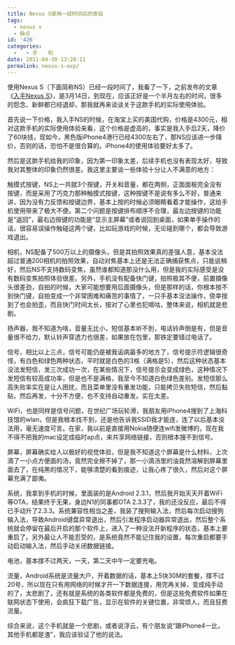 ```yaml
---
title: Nexus S使用一段时间后的体验
tags:
  - nexus s
  - 缺点
id: '426'
categories:
  -   - 手　　机
date: 2011-04-30 13:28:11
permalink: nexus-s-exp/
---
```


使用Nexus S（下面简称NS）已经一段时间了，我看了一下，之前发布的文章《[入手Nexus S](http://sexywp.com/nexus-s-sucks.htm)》，是3月14日，到现在，应该正好是一个半月左右的时间，很多的怨念、新鲜都已经退却，那我就再来谈谈关于这款手机的实际使用体验。

首先说一下价格，我入手NS的时候，在淘宝上买的美国代购，价格是4300元，相对这款手机的实际使用体验来看，这个价格是虚高的，事实是我入手后2天，降价了60块钱，现如今，黑色版iPhone4港行已经4300左右了，那NS应该进一步降价，否则的话，恐怕不是很合算的。iPhone4的使用体验要好太多了。
<!-- more -->
然后是这款手机给我的印象，因为第一印象太差，后续手机也没有表现太好，导致我对其整体的印象仍然很差。我这里主要谈一些体验十分让人不满意的地方：

触摸式按键，NS上一共就3个按键，开关和音量，都在两侧，正面面板完全没有按键，而是采用了巧克力那种触摸式按键，这种按键不是说有多么不好，普通来讲，因为没有力反馈和按键边界，基本上按的时候必须眼睛看着才能操作，这给手机使用带来了极大不便。第二个问题是按键排布顺序不合理，最左边按键的功能是“返回”，最右边按键的功能是“显示主屏幕”或者说回到桌面，如果单手操作的话，很容易误操作触碰这两个键，比如玩游戏的时候，无论碰到哪个，都会导致游戏退出。

相机，NS配备了500万以上的摄像头，但是其拍照效果真的差强人意，基本没法超过普通200相机的拍照效果，自动对焦基本上还是无法正确捕获焦点，只能说稍好，然后NS不支持数码变焦，虽然谁都知道那没什么用，但是我的实际感受是没有数码变焦拍照体验很差。另外，手机没有配备快门键，拍照极其不便，前置摄像头很差劲，自拍的时候，大家可能想要用后面摄像头，但是那样的话，你根本按不到快门键，自拍变成一个非常困难和痛苦的事情了，一只手基本没法操作，侥幸按到了也会拍歪，而且快门时间太长，按对了心里也犯嘀咕，整体来说，相机就是悲剧。

扬声器，我不知道为啥，音量无比小，短信基本听不到，电话铃声倒是有，但是音量很不给力，默认铃声穿透力也很差，如果放在包里，那铁定要错过电话了。

信号，相比以上三点，信号可能仍是被我诟病最多的地方了，信号提示符逻辑很奇怪，有白色和绿色两种状态，平时就是白色的3格（满格是5），然后这种状态基本没法发短信，发三次成功一次，在某些情况下，信号提示会变成绿色，这种情况下发短信有较高成功率，但是也不是满格，我至今不知道白色绿色差别。发短信那么高失败率实在是让人困扰，而且菜单里没有重发功能，只能拷贝失败短信，然后黏贴，然后再发，十分不方便，也不支持自动重发。实在太差。

WiFi，也是同样是信号问题，在世纪广场玩轮滑，我朋友用iPhone4搜到了上海科技馆的wlan，但是我根本找不到，还是他告诉我SSID我才能连，连了以后基本没法用，毫无速度可言。在家，我以前是直接用Nokia随便连wifi发微博的，现在我不得不把我的mac设定成临时ap点，来共享网络链接，否则根本搜不到信号。

屏幕，屏幕确实给人以极好的视觉体验，但是我不知道这个屏幕是什么材料，上次滴了一小点方便面的汤，竟然完全擦不掉了，那一小滴汤里的油竟然溶解到屏幕里面去了，在纯黑的情况下，能够清楚的看到痕迹，让我心疼了很久，然后对这个屏幕充满了鄙夷。

系统，我拿到手机的时候，里面装的是Android 2.3.1，然后我开始天天开着WiFi等OTA，结果终于无果，身边N1的同事都OTA 2.3.3了，我的还没反应，最后不得已手动升了2.3.3。系统兼容性相当之差，我装了搜狗输入法，然后每次启动搜狗输入法，导致Android键盘异常退出，然后引发程序启动器异常退出，然后整个系统就会停留在最后开启的那个软件上，进入了一种没法开新程序的状态，基本上要重启了。另外最让人不能忍受的，是系统竟然不能记住我的设置，每次重启都要手动启动输入法，然后手动关闭数据链接。

电池，基本撑不过两天，一天，第二天中午一定要充电。

流量，Android系统是流量大户，开着数据的话，基本上5块30M的套餐，撑不过20号，所以现在只有用网络的时候才开一下数据连接，用完再关掉，变成纯手动的了，太悲剧了，还有就是系统的各类软件都是免费的，但是这些免费软件如果在联网状态下使用，会疯狂下载广告，显示在软件的关键位置，非常烦人，而且狂费流量。

综合来说，这个手机就是一个悲剧，或者说浮云，有个朋友说“跟iPhone4一比，其他手机都是渣”，我应该验证了他的说法。